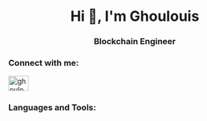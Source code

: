 
<h1 align="center">Hi 👋, I'm Ghoulouis</h1>
<h3 align="center">Blockchain Engineer </h3>

<h3 align="left">Connect with me:</h3>
<p align="left">
<a href="https://codeforces.com/profile/ghoulouis" target="blank"><img align="center" src="https://raw.githubusercontent.com/rahuldkjain/github-profile-readme-generator/master/src/images/icons/Social/codeforces.svg" alt="ghoulouis" height="30" width="40" /></a>
</p>

<h3 align="left">Languages and Tools:</h3>
<!--
**Ghoulouis/Ghoulouis** is a ✨ _special_ ✨ repository because its `README.md` (this file) appears on your GitHub profile.

Here are some ideas to get you started:

- 🔭 I’m currently working on ...
- 🌱 I’m currently learning ...
- 👯 I’m looking to collaborate on ...
- 🤔 I’m looking for help with ...
- 💬 Ask me about ...
- 📫 How to reach me: ...
- 😄 Pronouns: ...
- ⚡ Fun fact: ...
-->
